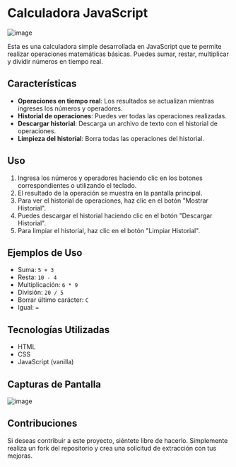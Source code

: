 # Calculadora JavaScript


![image](https://github.com/Cirex69/calculadoraJS/assets/129215884/a99897ca-4fb1-42a9-83c5-b5ec6251cd5b)

Esta es una calculadora simple desarrollada en JavaScript que te permite realizar operaciones matemáticas básicas. Puedes sumar, restar, multiplicar y dividir números en tiempo real.

## Características

- **Operaciones en tiempo real**: Los resultados se actualizan mientras ingreses los números y operadores.
- **Historial de operaciones**: Puedes ver todas las operaciones realizadas.
- **Descargar historial**: Descarga un archivo de texto con el historial de operaciones.
- **Limpieza del historial**: Borra todas las operaciones del historial.

## Uso

1. Ingresa los números y operadores haciendo clic en los botones correspondientes o utilizando el teclado.
2. El resultado de la operación se muestra en la pantalla principal.
3. Para ver el historial de operaciones, haz clic en el botón "Mostrar Historial".
4. Puedes descargar el historial haciendo clic en el botón "Descargar Historial".
5. Para limpiar el historial, haz clic en el botón "Limpiar Historial".

## Ejemplos de Uso

- Suma: `5 + 3`
- Resta: `10 - 4`
- Multiplicación: `6 * 9`
- División: `20 / 5`
- Borrar último carácter: `C`
- Igual: `=`

## Tecnologías Utilizadas

- HTML
- CSS
- JavaScript (vanilla)

## Capturas de Pantalla

![image](https://github.com/Cirex69/calculadoraJS/assets/129215884/882f0d16-70ba-4cc8-9407-b417b8719e9b)


## Contribuciones

Si deseas contribuir a este proyecto, siéntete libre de hacerlo. Simplemente realiza un fork del repositorio y crea una solicitud de extracción con tus mejoras.
